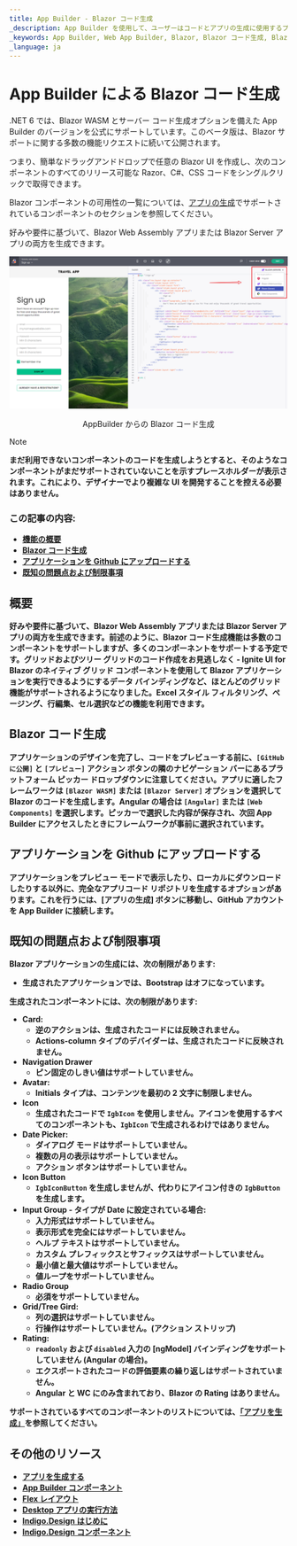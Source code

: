 ```yaml
---
title: App Builder - Blazor コード生成
_description: App Builder を使用して、ユーザーはコードとアプリの生成に使用するプラットフォームを選択できます。
_keywords: App Builder, Web App Builder, Blazor, Blazor コード生成, Blazor アプリの生成, Blazor UI App Builder, App Builder Blazor サポート
_language: ja
---
```

# App Builder による Blazor コード生成

.NET 6 では、Blazor WASM とサーバー コード生成オプションを備えた App Builder のバージョンを公式にサポートしています。このベータ版は、Blazor サポートに関する多数の機能リクエストに続いて公開されます。

つまり、簡単なドラッグアンドドロップで任意の Blazor UI を作成し、次のコンポーネントのすべてのリリース可能な Razor、C#、CSS コードをシングルクリックで取得できます。

Blazor コンポーネントの可用性の一覧については、[アプリの生成](generate-app/generate-app-overview.md#されているコンポーネント)でサポートされているコンポーネントのセクションを参照してください。

好みや要件に基づいて、Blazor Web Assembly アプリまたは Blazor Server アプリの両方を生成できます。


<img class="responsive-img screen-capture" src="./images/blazor-introduction.png" />
<p style="width: 100%; text-align:center;">AppBuilder からの Blazor コード生成</p>

> [!NOTE]
><b>まだ利用できないコンポーネントのコードを生成しようとすると、そのようなコンポーネントがまだサポートされていないことを示すプレースホルダーが表示されます。これにより、デザイナーでより複雑な UI を開発することを控える必要はありません。

### この記事の内容:
* <a href="#introduction">機能の概要</a>
* <a href="#blazor-code-generation">Blazor コード生成</a>
* <a href="#uploading-an-application-to-github">アプリケーションを Github にアップロードする</a>
* <a href="#known-issues-and-limitations">既知の問題点および制限事項</a>

## 概要
好みや要件に基づいて、Blazor Web Assembly アプリまたは Blazor Server アプリの両方を生成できます。前述のように、Blazor コード生成機能は多数のコンポーネントをサポートしますが、多くのコンポーネントをサポートする予定です。グリッドおよびツリー グリッドのコード作成をお見逃しなく - Ignite UI for Blazor のネイティブ グリッド コンポーネントを使用して Blazor アプリケーションを実行できるようにするデータ バインディングなど、ほとんどのグリッド機能がサポートされるようになりました。Excel スタイル フィルタリング、ページング、行編集、セル選択などの機能を利用できます。

## Blazor コード生成
アプリケーションのデザインを完了し、コードをプレビューする前に、`[GitHub に公開]` と `[プレビュー]` アクション ボタンの隣のナビゲーション バーにあるプラットフォーム ピッカー ドロップダウンに注意してください。アプリに適したフレームワークは `[Blazor WASM]` または `[Blazor Server]` オプションを選択して Blazor のコードを生成します。Angular の場合は `[Angular]` または `[Web Components]` を選択します。ピッカーで選択した内容が保存され、次回 App Builder にアクセスしたときにフレームワークが事前に選択されています。

## アプリケーションを Github にアップロードする
アプリケーションをプレビュー モードで表示したり、ローカルにダウンロードしたりする以外に、完全なアプリコード リポジトリを生成するオプションがあります。これを行うには、[アプリの生成] ボタンに移動し、GitHub アカウントを App Builder に接続します。

## 既知の問題点および制限事項
Blazor アプリケーションの生成には、次の制限があります:
- 生成されたアプリケーションでは、Bootstrap はオフになっています。

生成されたコンポーネントには、次の制限があります:

- Card:
    - 逆のアクションは、生成されたコードには反映されません。
    - Actions-column タイプのデバイダーは、生成されたコードに反映されません。
- Navigation Drawer
    - ピン固定のしきい値はサポートしていません。
- Avatar:
    - Initials タイプは、コンテンツを最初の 2 文字に制限しません。
- Icon
    - 生成されたコードで `IgbIcon` を使用しません。アイコンを使用するすべてのコンポーネントも、`IgbIcon` で生成されるわけではありません。
- Date Picker:
    - ダイアログ モードはサポートしていません。
    - 複数の月の表示はサポートしていません。
    - アクション ボタンはサポートしていません。
- Icon Button
    - `IgbIconButton` を生成しませんが、代わりにアイコン付きの `IgbButton` を生成します。
- Input Group - タイプが Date に設定されている場合:
    - 入力形式はサポートしていません。
    - 表示形式を完全にはサポートしていません。
    - ヘルプ テキストはサポートしていません。
    - カスタム プレフィックスとサフィックスはサポートしていません。
    - 最小値と最大値はサポートしていません。
    - 値ループをサポートしていません。
- Radio Group
    - 必須をサポートしていません。
- Grid/Tree Gird:
    - 列の選択はサポートしていません。
    - 行操作はサポートしていません。(アクション ストリップ)
- Rating:
    - `readonly` および `disabled` 入力の [ngModel] バインディングをサポートしていません (Angular の場合)。
    - エクスポートされたコードの評価要素の繰り返しはサポートされていません。
    - Angular と WC にのみ含まれており、Blazor の Rating はありません。

サポートされているすべてのコンポーネントのリストについては、[「アプリを生成」](generate-app/generate-app-overview.md#サポートされているコンポーネント)を参照してください。

## その他のリソース

<div class="divider--half"></div>

* [アプリを生成する](./generate-app/generate-app-overview.md)
* [App Builder コンポーネント](indigo-design-app-builder-components.md)
* [Flex レイアウト](flex-layouts/flex-layouts.md)
* [Desktop アプリの実行方法](running-desktop-app.md)
* [Indigo.Design はじめに](https://jp.infragistics.com/products/indigo-design/help/getting-started)
* [Indigo.Design コンポーネント](https://jp.infragistics.com/products/indigo-design/help/components/components-overview)